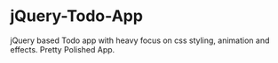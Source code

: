 # jQuery-Todo-App
jQuery based Todo app with heavy focus on css styling, animation and effects. Pretty Polished App.
